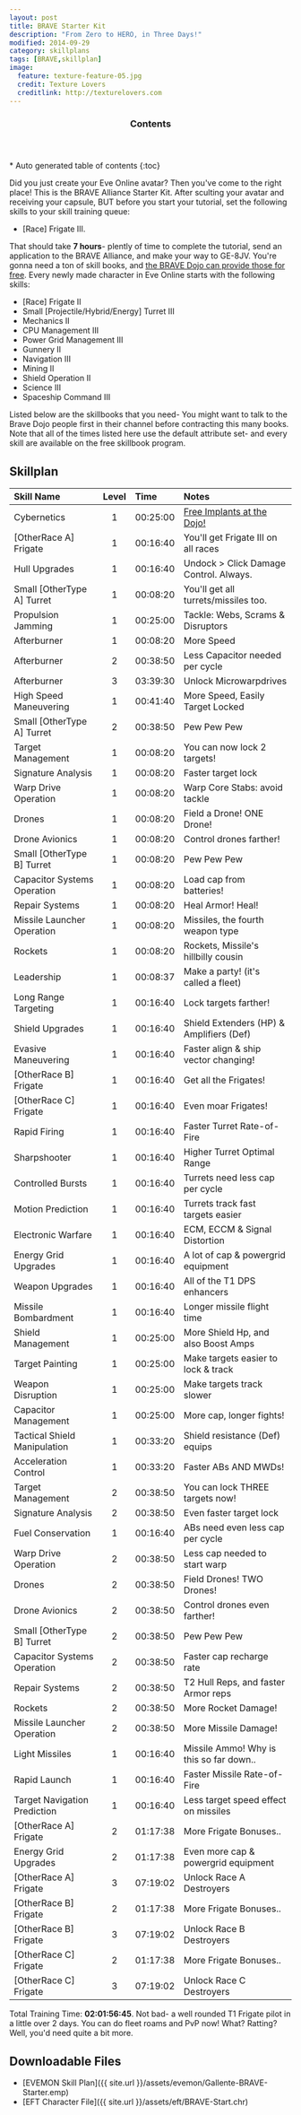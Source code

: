 ```yaml
---
layout: post
title: BRAVE Starter Kit
description: "From Zero to HERO, in Three Days!"
modified: 2014-09-29
category: skillplans
tags: [BRAVE,skillplan]
image:
  feature: texture-feature-05.jpg
  credit: Texture Lovers
  creditlink: http://texturelovers.com
---
```


<section id="table-of-contents" class="toc">
  <header>
    <h3>Contents</h3>
  </header>
<div id="drawer" markdown="1">
*  Auto generated table of contents
{:toc}
</div>
</section><!-- /#table-of-contents -->

Did you just create your Eve Online avatar? Then you've come to the right place! This is the BRAVE Alliance Starter Kit. After sculting your avatar and receiving your capsule, BUT before you start your tutorial, set the following skills to your skill training queue:

* [Race] Frigate III. 

That should take __7 hours__- plently of time to complete the tutorial, send an application to the BRAVE Alliance, and make your way to GE-8JV. You're gonna need a ton of skill books, and [the BRAVE Dojo can provide those for free](https://imgur.com/BSNq3bo). Every newly made character in Eve Online starts with the following skills:

* [Race] Frigate II
* Small [Projectile/Hybrid/Energy] Turret III
* Mechanics II
* CPU Management III
* Power Grid Management III
* Gunnery II
* Navigation III
* Mining II
* Shield Operation II
* Science III
* Spaceship Command III

Listed below are the skillbooks that you need- You might want to talk to the Brave Dojo people first in their channel before contracting this many books. Note that all of the times listed here use the default attribute set- and every skill are available on the free skillbook program.

## Skillplan

| Skill Name | Level | Time | Notes |
|:-----------|:-----:|:-----|:------|
| Cybernetics | 1 | 00:25:00 | [Free Implants at the Dojo!](https://wiki.braveineve.com/dojo/implants) |
| [OtherRace A] Frigate | 1 | 00:16:40 | You'll get Frigate III on all races |
| Hull Upgrades | 1 | 00:16:40 | Undock > Click Damage Control. Always. |
| Small [OtherType A] Turret | 1 | 00:08:20 | You'll get all turrets/missiles too. |
| Propulsion Jamming | 1 | 00:25:00 | Tackle: Webs, Scrams & Disruptors | 
| Afterburner | 1 | 00:08:20 | More Speed |
| Afterburner | 2 | 00:38:50 | Less Capacitor needed per cycle |
| Afterburner | 3 | 03:39:30 | Unlock Microwarpdrives |
| High Speed Maneuvering | 1 | 00:41:40 | More Speed, Easily Target Locked |
| Small [OtherType A] Turret | 2 | 00:38:50 | Pew Pew Pew |
| Target Management | 1 | 00:08:20 | You can now lock 2 targets! |
| Signature Analysis | 1 | 00:08:20 | Faster target lock |
| Warp Drive Operation | 1 | 00:08:20 | Warp Core Stabs: avoid tackle |
| Drones | 1 | 00:08:20 | Field a Drone! ONE Drone! |
| Drone Avionics | 1 | 00:08:20 | Control drones farther! |
| Small [OtherType B] Turret | 1 | 00:08:20 | Pew Pew Pew |
| Capacitor Systems Operation | 1 | 00:08:20 | Load cap from batteries! |
| Repair Systems | 1 | 00:08:20 | Heal Armor! Heal! |
| Missile Launcher Operation | 1 | 00:08:20 | Missiles, the fourth weapon type |
| Rockets | 1 | 00:08:20 | Rockets, Missile's hillbilly cousin |
| Leadership | 1 | 00:08:37 | Make a party! (it's called a fleet) |
| Long Range Targeting | 1 | 00:16:40 | Lock targets farther! |
| Shield Upgrades | 1 | 00:16:40 | Shield Extenders (HP) & Amplifiers (Def) |
| Evasive Maneuvering | 1 | 00:16:40 | Faster align & ship vector changing! | 
| [OtherRace B] Frigate | 1 | 00:16:40 | Get all the Frigates! |
| [OtherRace C] Frigate | 1 | 00:16:40 | Even moar Frigates! |
| Rapid Firing | 1 | 00:16:40 | Faster Turret Rate-of-Fire | 
| Sharpshooter | 1 | 00:16:40 | Higher Turret Optimal Range |
| Controlled Bursts | 1 | 00:16:40 | Turrets need less cap per cycle | 
| Motion Prediction | 1 | 00:16:40 | Turrets track fast targets easier |
| Electronic Warfare | 1 | 00:16:40 | ECM, ECCM & Signal Distortion |
| Energy Grid Upgrades | 1 | 00:16:40 | A lot of cap & powergrid equipment |
| Weapon Upgrades | 1 | 00:16:40 | All of the T1 DPS enhancers |
| Missile Bombardment | 1 | 00:16:40 | Longer missile flight time |
| Shield Management | 1 | 00:25:00 | More Shield Hp, and also Boost Amps |
| Target Painting | 1 | 00:25:00 | Make targets easier to lock & track |
| Weapon Disruption | 1 | 00:25:00 | Make targets track slower |
| Capacitor Management | 1 | 00:25:00 | More cap, longer fights! |
| Tactical Shield Manipulation | 1 | 00:33:20 | Shield resistance (Def) equips |
| Acceleration Control | 1 | 00:33:20 | Faster ABs AND MWDs! |
| Target Management | 2 | 00:38:50 | You can lock THREE targets now! |
| Signature Analysis | 2 | 00:38:50 | Even faster target lock |
| Fuel Conservation | 1 | 00:16:40 | ABs need even less cap per cycle |
| Warp Drive Operation | 2 | 00:38:50 | Less cap needed to start warp |
| Drones | 2 | 00:38:50 | Field Drones! TWO Drones! |
| Drone Avionics | 2 | 00:38:50 | Control drones even farther! |
| Small [OtherType B] Turret | 2 | 00:38:50 | Pew Pew Pew |
| Capacitor Systems Operation | 2 | 00:38:50 | Faster cap recharge rate |
| Repair Systems | 2 | 00:38:50 | T2 Hull Reps, and faster Armor reps |
| Rockets | 2 | 00:38:50 | More Rocket Damage! |
| Missile Launcher Operation | 2 | 00:38:50 | More Missile Damage! |
| Light Missiles | 1 | 00:16:40 | Missile Ammo! Why is this so far down.. |
| Rapid Launch | 1 | 00:16:40 | Faster Missile Rate-of-Fire |
| Target Navigation Prediction | 1 | 00:16:40 | Less target speed effect on missiles |
| [OtherRace A] Frigate | 2 | 01:17:38 | More Frigate Bonuses.. |
| Energy Grid Upgrades | 2 | 01:17:38 | Even more cap & powergrid equipment |
| [OtherRace A] Frigate | 3 | 07:19:02 | Unlock Race A Destroyers |
| [OtherRace B] Frigate | 2 | 01:17:38 | More Frigate Bonuses.. |
| [OtherRace B] Frigate | 3 | 07:19:02 | Unlock Race B Destroyers |
| [OtherRace C] Frigate | 2 | 01:17:38 | More Frigate Bonuses.. |
| [OtherRace C] Frigate | 3 | 07:19:02 | Unlock Race C Destroyers |

Total Training Time: __02:01:56:45__. Not bad- a well rounded T1 Frigate pilot in a little over 2 days. You can do fleet roams and PvP now! What? Ratting? Well, you'd need quite a bit more.  

## Downloadable Files

* [EVEMON Skill Plan]({{ site.url }}/assets/evemon/Gallente-BRAVE-Starter.emp)
* [EFT Character File]({{ site.url }}/assets/eft/BRAVE-Start.chr)